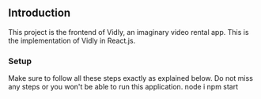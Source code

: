 ## Introduction

This project is the frontend of Vidly, an imaginary video rental app.
This is the implementation of Vidly in React.js.

### Setup

Make sure to follow all these steps exactly as explained below. Do not miss any steps or you won't be able to run this application.
    node i
    npm start
